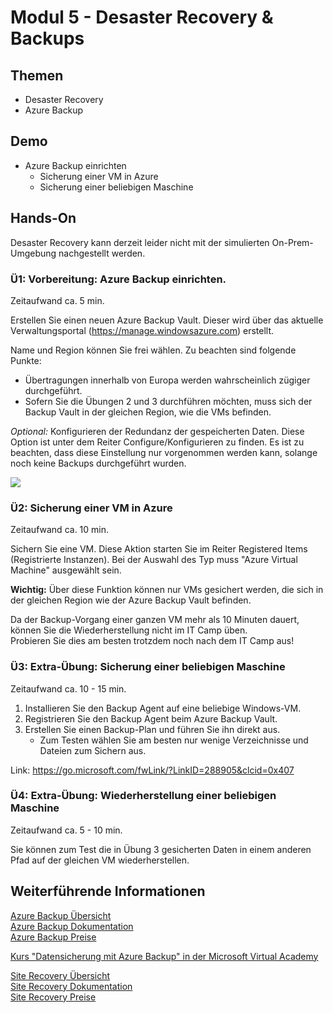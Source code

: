 # Modul 5 - Desaster Recovery & Backups
## Themen
* Desaster Recovery
* Azure Backup

## Demo
* Azure Backup einrichten
	* Sicherung einer VM in Azure
	* Sicherung einer beliebigen Maschine

## Hands-On

Desaster Recovery kann derzeit leider nicht mit der simulierten On-Prem-Umgebung nachgestellt werden.

### Ü1: Vorbereitung: Azure Backup einrichten.
Zeitaufwand ca. 5 min.

Erstellen Sie einen neuen Azure Backup Vault. Dieser wird über das aktuelle Verwaltungsportal (https://manage.windowsazure.com) erstellt.

Name und Region können Sie frei wählen. Zu beachten sind folgende Punkte:
* Übertragungen innerhalb von Europa werden wahrscheinlich zügiger durchgeführt.
* Sofern Sie die Übungen 2 und 3 durchführen möchten, muss sich der Backup Vault in der gleichen Region, wie die VMs befinden.
  
*Optional:* Konfigurieren der Redundanz der gespeicherten Daten. Diese Option ist unter dem Reiter Configure/Konfigurieren zu finden. 
Es ist zu beachten, dass diese Einstellung nur vorgenommen werden kann, solange noch keine Backups durchgeführt wurden.

<img src="..\images\backup_storage.png">

### Ü2: Sicherung einer VM in Azure
Zeitaufwand ca. 10 min.

Sichern Sie eine VM. Diese Aktion starten Sie im Reiter Registered Items (Registrierte Instanzen). 
Bei der Auswahl des Typ muss "Azure Virtual Machine" ausgewählt sein.

**Wichtig:** Über diese Funktion können nur VMs gesichert werden, die sich in der gleichen Region wie der Azure Backup Vault befinden. 

Da der Backup-Vorgang einer ganzen VM mehr als 10 Minuten dauert, können Sie die Wiederherstellung nicht im IT Camp üben.  
Probieren Sie dies am besten trotzdem noch nach dem IT Camp aus!

### Ü3: Extra-Übung: Sicherung einer beliebigen Maschine
Zeitaufwand ca. 10 - 15 min.

1. Installieren Sie den Backup Agent auf eine beliebige Windows-VM.  
2. Registrieren Sie den Backup Agent beim Azure Backup Vault.
3. Erstellen Sie einen Backup-Plan und führen Sie ihn direkt aus.
	* Zum Testen wählen Sie am besten nur wenige Verzeichnisse und Dateien zum Sichern aus.

Link: https://go.microsoft.com/fwLink/?LinkID=288905&clcid=0x407

### Ü4: Extra-Übung: Wiederherstellung einer beliebigen Maschine
Zeitaufwand ca. 5 - 10 min.

Sie können zum Test die in Übung 3 gesicherten Daten in einem anderen Pfad auf der gleichen VM wiederherstellen.

## Weiterführende Informationen

[Azure Backup Übersicht](https://azure.microsoft.com/de-de/services/backup/)  
[Azure Backup Dokumentation](https://azure.microsoft.com/de-de/documentation/services/backup/)  
[Azure Backup Preise](https://azure.microsoft.com/de-de/pricing/details/backup/)

[Kurs "Datensicherung mit Azure Backup" in der Microsoft Virtual Academy](https://www.microsoftvirtualacademy.com/de-de/training-courses/datensicherung-mit-azure-backup-13976?l=ZpYkSDvbB_5205192810)

[Site Recovery Übersicht](https://azure.microsoft.com/de-de/services/site-recovery/)  
[Site Recovery Dokumentation](https://azure.microsoft.com/de-de/documentation/services/site-recovery/)  
[Site Recovery Preise](https://azure.microsoft.com/de-de/pricing/details/site-recovery/)

